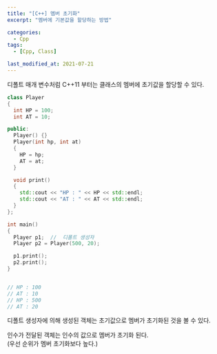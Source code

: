 ```yaml
---
title: "[C++] 멤버 초기화"
excerpt: "멤버에 기본값을 할당하는 방법"

categories:
  - Cpp
tags:
  - [Cpp, Class]

last_modified_at: 2021-07-21
---
```


디폴트 매개 변수처럼 C++11 부터는 클래스의 멤버에 초기값을 할당할 수 있다.

```cpp
class Player
{
  int HP = 100;
  int AT = 10;

public:
  Player() {}
  Player(int hp, int at)
  {
    HP = hp;
    AT = at;
  }

  void print()
  {
    std::cout << "HP : " << HP << std::endl;
    std::cout << "AT : " << AT << std::endl;
  }
};

int main()
{
  Player p1;  //  디폴트 생성자
  Player p2 = Player(500, 20);

  p1.print();
  p2.print();
}


// HP : 100
// AT : 10
// HP : 500
// AT : 20
```

디폴트 생성자에 의해 생성된 객체는 초기값으로 멤버가 초기화된 것을 볼 수 있다.

인수가 전달된 객체는 인수의 값으로 멤버가 초기화 된다.   
(우선 순위가 멤버 초기화보다 높다.)